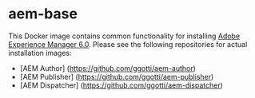 # aem-base

This Docker image contains common functionality for installing [Adobe Experience Manager 6.0](http://docs.adobe.com/docs/en/aem/6-0.html). Please see the following
repositories for actual installation images:
* [AEM Author] (https://github.com/ggotti/aem-author)
* [AEM Publisher] (https://github.com/ggotti/aem-publisher)
* [AEM Dispatcher] (https://github.com/ggotti/aem-dispatcher)
